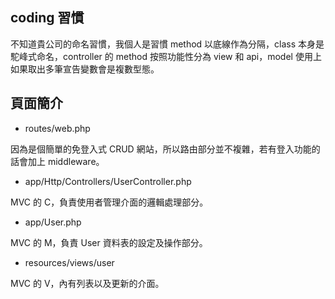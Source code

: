 ## coding 習慣

不知道貴公司的命名習慣，我個人是習慣 method 以底線作為分隔，class 本身是駝峰式命名，controller 的 method 按照功能性分為 view 和 api，model 使用上如果取出多筆宣告變數會是複數型態。

## 頁面簡介

- routes/web.php

因為是個簡單的免登入式 CRUD 網站，所以路由部分並不複雜，若有登入功能的話會加上 middleware。

- app/Http/Controllers/UserController.php

MVC 的 C，負責使用者管理介面的邏輯處理部分。

- app/User.php

MVC 的 M，負責 User 資料表的設定及操作部分。

- resources/views/user

MVC 的 V，內有列表以及更新的介面。
